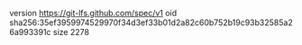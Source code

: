 version https://git-lfs.github.com/spec/v1
oid sha256:35ef3959974529970f34d3ef33b01d2a82c60b752b19c93b32585a26a993391c
size 2278
